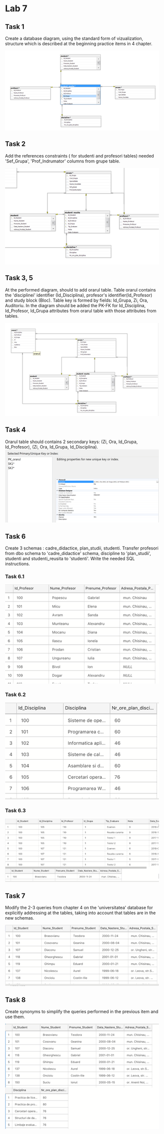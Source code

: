 # Lab 7

## Task 1
Create a database diagram, using the standard form of vizualization, structure which is described at the beginning practice items in 4 chapter.

![./imgs/screen1.jpg](./imgs/screen1.png)

## Task 2
Add the references constraints ( for studenti and profesori tables) needed 'Sef_Grupa', 'Prof_Indrumator' columns from grupe table.

![](./imgs/screen2.png)

## Task 3, 5
At the performed diagram, should to add orarul table. Table orarul contains the 'disciplinei' identifier (Id_Disciplina), profesor's identifier(Id_Profesor) and study block (Bloc). Table key is formed by fields: Id_Grupa, Zi, Ora, Auditoriu. In the diagram should be added the PK-FK for Id_Disciplina, Id_Profesor, Id_Grupa attributes from orarul table with those attributes from tables.

![](./imgs/screen3.png)

## Task 4
Orarul table should contains 2 secondary keys: (Zi, Ora, Id_Grupa, Id_Profesor), (Zi, Ora, Id_Grupa, Id_Disciplina).
![](./imgs/screen4.png)

## Task 6
Create 3 schemas : cadre_didactice, plan_studii, studenti. Transfer profesori from dbo schema to 'cadre_didactice' schema, discipline to 'plan_studii', studenti and studenti_reusita to 'studenti'. Write the needed SQL instructions.

### Task 6.1
![](./imgs/screen6.1.png)

### Task 6.2
![](./imgs/screen6.2.png)

### Task 6.3
![](./imgs/screen6.3.png)

## Task 7
Modify the 2-3 queries from chapter 4 on the 'universitatea' database for explicitly addressing at the tables, taking into account that tables are in the new schemas.

![](./imgs/screen7.png)

## Task 8
Create synonyms to simplify the queries performed in the previous item and use them.

![](./imgs/screen8.png)
